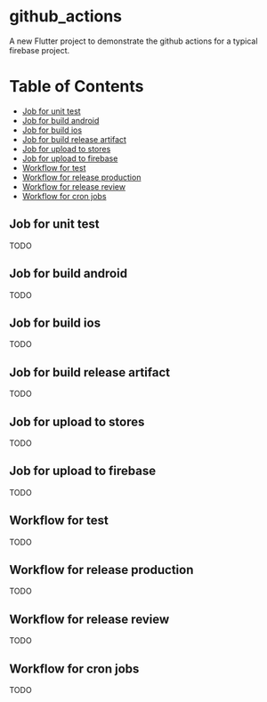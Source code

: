 # github_actions

A new Flutter project to demonstrate the github actions for a typical firebase project.

# Table of Contents

- [Job for unit test](#job-for-unit-test)
- [Job for build android](#job-for-build-android)
- [Job for build ios](#job-for-build-ios)
- [Job for build release artifact](#job-for-build-release-artifact)
- [Job for upload to stores ](#job-for-upload-to-stores )
- [Job for upload to firebase](#job-for-upload-to-firebase)
- [Workflow for test](#workflow-for-test)
- [Workflow for release production](#workflow-for-release-production)
- [Workflow for release review](#workflow-for-release-review)
- [Workflow for cron jobs](#workflow-for-cron-jobs)

## Job for unit test
TODO

## Job for build android
TODO

## Job for build ios
TODO

## Job for build release artifact
TODO

## Job for upload to stores 
TODO

## Job for upload to firebase
TODO

## Workflow for test
TODO

## Workflow for release production
TODO

## Workflow for release review
TODO

## Workflow for cron jobs
TODO